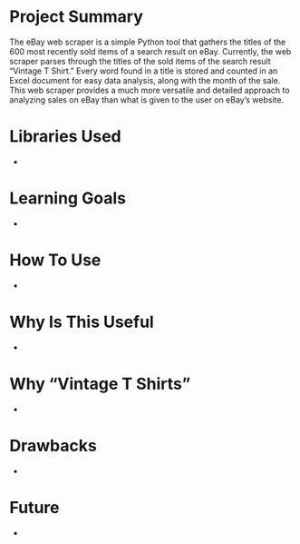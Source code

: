 # Project Summary
The eBay web scraper is a simple Python tool that gathers the titles of the 600 most recently sold items of a search result on eBay. Currently, the web scraper parses through the titles of the sold items of the search result “Vintage T Shirt.” Every word found in a title is stored and counted in an Excel document for easy data analysis, along with the month of the sale. This web scraper provides a much more versatile and detailed approach to analyzing sales on eBay than what is given to the user on eBay’s website. 
# Libraries Used
-
# Learning Goals
-
# How To Use
-
# Why Is This Useful
-
# Why “Vintage T Shirts”
-
# Drawbacks
-
# Future 
-

